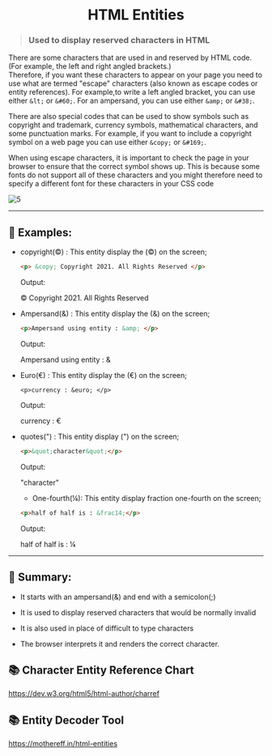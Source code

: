 <h1 align="center">HTML Entities</h1>

> ### Used to display reserved characters in HTML

There are some characters that are used in and reserved by HTML code. (For example, the left and right angled brackets.)
<br>
Therefore, if you want these characters to appear on your page you need to use what are termed "escape" characters (also known as escape codes or entity references). For example,to write a left angled bracket, you can use either ```&lt;``` or ```&#60;```. For an ampersand, you can use either ```&amp;``` or ```&#38;```.
<br>

There are also special codes that can be used to show symbols such as copyright and trademark, currency symbols, mathematical characters, and some punctuation marks. For example, if you want to include a copyright symbol on a web page you can use either ```&copy;``` or ```&#169;```.
<br>

When using escape characters, it is important to check the page in your browser to ensure that the correct symbol shows up. This is because some fonts do not support all of these characters and you might therefore need to specify a different font for these characters in your CSS code
<br>

![5](https://user-images.githubusercontent.com/86145099/134108747-a40f3705-ca4d-4694-aa32-40b89b751522.PNG)

***
## :dart: Examples:

- copyright(&copy;) : This entity display the (©) on the screen;
  ```html  
  <p> &copy; Copyright 2021. All Rights Reserved </p>
  ```
  Output: <p> &copy; Copyright 2021. All Rights Reserved </p>

- Ampersand(&amp;) : This entity display the (&amp;) on the screen;
  ```html  
  <p>Ampersand using entity : &amp; </p>
  ```
  Output: <p>Ampersand using entity : &amp; </p>
                      
- Euro(&euro;) : This entity display the (&euro;) on the screen;
  ```
  <p>currency : &euro; </p>
  ```
  Output: <p>currency : &euro; </p>
- quotes(&quot;) : This entity display (&quot;) on the screen;
  ```html  
  <p>&quot;character&quot;</p>
  ```
  Output: <p>&quot;character&quot;</p>
  
  - One-fourth(&frac14;): This entity display fraction one-fourth on the screen;
  ```html  
  <p>half of half is : &frac14;</p>
  ```
  Output: <p>half of half is : &frac14;</p>
  
***

## :dart: Summary:

- It starts with an ampersand(&) and end with a semicolon(;)

- It is used to display reserved characters that would be normally invalid 

- It is also used in place of difficult to type characters

- The browser interprets it and renders the correct character.

## :books: Character Entity Reference Chart

https://dev.w3.org/html5/html-author/charref

## :books: Entity Decoder Tool

https://mothereff.in/html-entities

